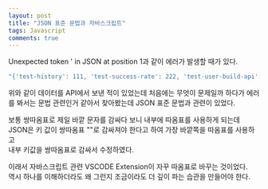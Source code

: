 ```yaml
---
layout: post
title: "JSON 표준 문법과 자바스크립트"
tags: Javascript
comments: true
---
```


Unexpected token ' in JSON at position 1과 같이 에러가 발생할 때가 있다.  

```javascript
"{'test-history': 111, 'test-success-rate': 222, 'test-user-build-api': 333, 'cards': 444}"
```

위와 같이 데이터를 API에서 보낸 적이 있었는데 처음에는 무엇이 문제일까 하다가
에러를 봐서는 문법 관련인거 같아서 찾아봤는데 JSON 표준 문법과 관련이 있었다.  

보통 쌍따옴표로 제일 바깥 문자를 감싸다 보니 내부에 따옴표를 사용하게 되는데  
JSON은 키 값이 쌍따옴표 ""로 감싸져야 한다고 하여 가장 바깥쪽을 따옴표를 사용하고  
내부 키값을 쌍따옴표로 감싸서 수정하였다.  

이래서 자바스크립트 관련 VSCODE Extension이 자꾸 따옴표로 바꾸는 것이었다.  
역시 하나를 이해하더라도 왜 그런지 조금이라도 더 깊이 파는 습관을 만들어야 한다.  
